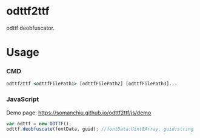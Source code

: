 # odttf2ttf
odttf deobfuscator.
# Usage
### CMD
```cmd
odttf2ttf <odttfFilePath1> [odttfFilePath2] [odttfFilePath3]...
```
### JavaScript
Demo page: https://somanchiu.github.io/odttf2ttf/js/demo
```javascript
var odttf = new ODTTF();
odttf.deobfuscate(fontData, guid); //fontData:Uint8Array, guid:string
```
